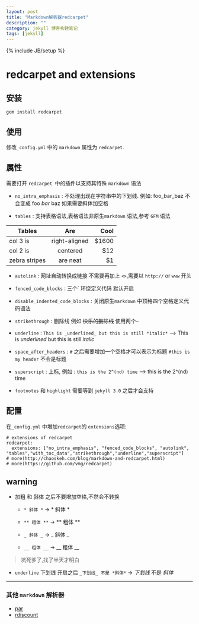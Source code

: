 ```yaml
---
layout: post
title: "Markdown解析器redcarpet"
description: ""
category: jekyll 博客构建笔记
tags: [jekyll]
---
```

{% include JB/setup %}

# redcarpet and extensions

## 安装

`gem install redcarpet`

## 使用

修改`_config.yml` 中的 `markdown` 属性为 `redcarpet`.

## 属性

需要打开 `redcarpet `中的插件以支持其特殊 `markdown` 语法


- `no_intra_emphasis` : 不处理出现在字符串中的下划线. 例如: foo_bar_baz 不会变成 foo *bar* baz 如果需要斜体加空格

- `tables` : 支持表格语法,表格语法非原生`markdown` 语法,参考 `GFM` 语法

| Tables | Are | Cool |
| ------------- |:-------------:| -----:|
| col 3 is | right-aligned | $1600 |
| col 2 is | centered | $12 |
| zebra stripes | are neat | $1 |

- `autolink` : 网址自动转换成链接 不需要再加上 `<>`,需要以 `http://` or `www` 开头

- `fenced_code_blocks` : 三个` 环绕定义代码 默认开启

- `disable_indented_code_blocks` : 关闭原生`markdown` 中顶格四个空格定义代码语法

- `strikethrough` : 删除线 例如 ~~快乐的删除线~~ 使用两个`~`

- `underline` : `This is _underlined_ but this is still *italic*` --> This is _underlined_ but this is still *italic*

- `space_after_headers` : `#` 之后需要增加一个空格才可以表示为标题 `#this is my header` 不会是标题

- `superscript` : 上标, 例如 : `this is the 2^(nd) time` --> this is the 2^(nd) time

- `footnotes` 和 `highlight`  需要等到 `jekyll 3.0` 之后才会支持

## 配置

在`_config.yml` 中增加`redcarpet`的 `extensions`选项:

```
# extensions of redcarpet
redcarpet:
  extensions: ["no_intra_emphasis", "fenced_code_blocks", "autolink", "tables","with_toc_data","strikethrough","underline","superscript"]
# more(http://chaoskeh.com/blog/markdown-and-redcarpet.html)
# more(https://github.com/vmg/redcarpet)
```

## warning

- 加粗 和 斜体 之后不要增加空格,不然会不转换
	- `* 斜体 *` -> * 斜体 *

	- `** 粗体 **` -> ** 粗体 **

	- `_ 斜体 _` -> _ 斜体 _

	- `__ 粗体 __` -> __ 粗体 __
	
> 坑死爹了,找了半天才明白

- `underline` 下划线 开启之后 `_下划线_ 不是 *斜体*` -> _下划线_ 不是 *斜体* 

---
### 其他 `markdown` 解析器

- [par](https://github.com/limodou/par)
- [rdiscount](https://github.com/davidfstr/rdiscount)